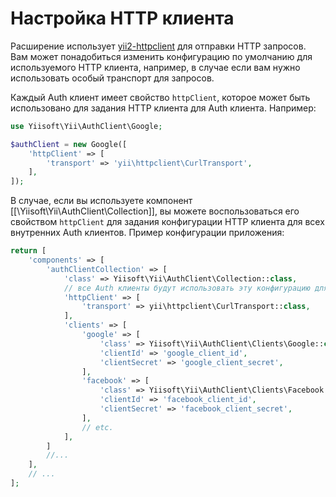 Настройка HTTP клиента
======================

Расширение использует [yii2-httpclient](https://github.com/yiisoft/yii2-httpclient) для отправки HTTP запросов.
Вам может понадобиться изменить конфигурацию по умолчанию для используемого HTTP клиента, например, в случае если вам
нужно использовать особый транспорт для запросов.

Каждый Auth клиент имеет свойство `httpClient`, которое может быть использовано для задания HTTP клиента для Auth клиента.
Например:

```php
use Yiisoft\Yii\AuthClient\Google;

$authClient = new Google([
    'httpClient' => [
        'transport' => 'yii\httpclient\CurlTransport',
    ],
]);
```

В случае, если вы используете компонент [[\Yiisoft\Yii\AuthClient\Collection]], вы можете воспользоваться его свойством `httpClient`
для задания конфигурации HTTP клиента для всех внутренних Auth клиентов.
Пример конфигурации приложения:

```php
return [
    'components' => [
        'authClientCollection' => [
            'class' => Yiisoft\Yii\AuthClient\Collection::class,
            // все Auth клиенты будут использовать эту конфигурацию для HTTP клиента:
            'httpClient' => [
                'transport' => yii\httpclient\CurlTransport::class,
            ],
            'clients' => [
                'google' => [
                    'class' => Yiisoft\Yii\AuthClient\Clients\Google::class,
                    'clientId' => 'google_client_id',
                    'clientSecret' => 'google_client_secret',
                ],
                'facebook' => [
                    'class' => Yiisoft\Yii\AuthClient\Clients\Facebook::class,
                    'clientId' => 'facebook_client_id',
                    'clientSecret' => 'facebook_client_secret',
                ],
                // etc.
            ],
        ]
        //...
    ],
    // ...
];
```
